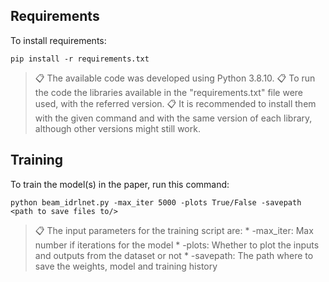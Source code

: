 ## Requirements

To install requirements:

```setup
pip install -r requirements.txt
```

>📋  The available code was developed using Python 3.8.10.
>📋  To run the code the libraries available in the "requirements.txt" file were used, with the referred version.
>📋  It is recommended to install them with the given command and with the same version of each library, although other versions might still work.

## Training

To train the model(s) in the paper, run this command:

```train
python beam_idrlnet.py -max_iter 5000 -plots True/False -savepath <path to save files to/>
```
>📋 The input parameters for the training script are:
    	* -max_iter: Max number if iterations for the model
   	* -plots: Whether to plot the inputs and outputs from the dataset or not
	* -savepath: The path where to save the weights, model and training history

    


